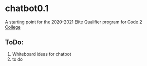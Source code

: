 # chatbot0.1
A starting point for the 2020-2021 Elite Qualifier program for [Code 2 College](https://code2college.org/)

## ToDo:
1. Whiteboard ideas for chatbot
2. to do